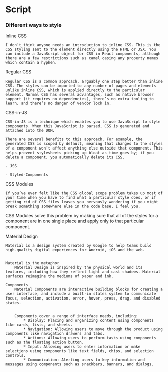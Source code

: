 # Script

### Different ways to style

Inline CSS

	I don’t think anyone needs an introduction to inline CSS. This is the CSS styling sent to the element directly using the HTML or JSX. You can include a JavaScript object for CSS in React components, although there are a few restrictions such as camel casing any property names which contain a hyphen.


Regular CSS

	Regular CSS is a common approach, arguably one step better than inline CSS. The styles can be imported to any number of pages and elements unlike inline CSS, which is applied directly to the particular element. Normal CSS has several advantages, such as native browser support (it requires no dependencies), there’s no extra tooling to learn, and there’s no danger of vendor lock in.


CSS-in-JS

	CSS-in-JS is a technique which enables you to use JavaScript to style components. When this JavaScript is parsed, CSS is generated and attached into the DOM.

	There are several benefits to this approach. For example, the generated CSS is scoped by default, meaning that changes to the styles of a component won’t affect anything else outside that component. This helps prevent stylesheets picking up bloat as time goes by; if you delete a component, you automatically delete its CSS.

	- JSS

	- Styled-Components

CSS Modules

	If you’ve ever felt like the CSS global scope problem takes up most of your time when you have to find what a particular style does, or if getting rid of CSS files leaves you nervously wondering if you might break something somewhere else in the code base, I feel you.
CSS Modules solve this problem by making sure that all of the styles for a component are in one single place and apply only to that particular component. 


Material Design

	Material is a design system created by Google to help teams build high-quality digital experiences for Android, iOS and the web.


	Material is the metaphor
		Material Design is inspired by the physical world and its textures, including how they reflect light and cast shadows. Material surfaces reimagine the mediums of paper and ink.

	Components
		Material Components are interactive building blocks for creating a user interface, and include a built-in states system to communicate focus, selection, activation, error, hover, press, drag, and disabled states.


		Components cover a range of interface needs, including:
            * Display: Placing and organizing content using components like cards, lists, and sheets.
            * Navigation: Allowing users to move through the product using components like navigation drawers and tabs.
            * Actions: Allowing users to perform tasks using components such as the floating action button.
            * Input: Allowing users to enter information or make selections using components like text fields, chips, and selection controls.
            * Communication: Alerting users to key information and messages using components such as snackbars, banners, and dialogs.





